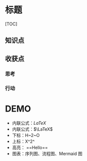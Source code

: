 # 标题

[TOC]

## 知识点







## 收获点

### 思考





### 行动







# DEMO



- 内联公式：$LaTeX$
- 内联公式：$\LaTeX$
- 下标：H~2~O
- 上标：X^2^
- 高亮： ==Hello==
- 图表：序列图、流程图、Mermaid 图

